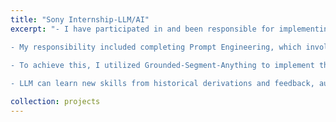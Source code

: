 ```yaml
---
title: "Sony Internship-LLM/AI"
excerpt: "- I have participated in and been responsible for implementing the feeding task instructions for a robot based on the Large Language Models (LLMs).

- My responsibility included completing Prompt Engineering, which involved designing the ReAct framework. This framework enables LLMs to interact with external tools to obtain additional information and generate inference paths and task-specific operations in an interleaved manner. By decomposing language instructions, I aimed to provide more reliable and practical responses.

- To achieve this, I utilized Grounded-Segment-Anything to implement the localization of specific objects in two-dimensional images and performed three-dimensional reconstruction of the coordinates. I further encapsulated these functions into an skill library.
  
- LLM can learn new skills from historical derivations and feedback, automatically adding these new skills to its skill vector library. During task completion, it will automatically select the required skills from the vector database based on relevance. LLM also incorporates a self-verification and self-correction module, which detects grammar and logic errors, providing feedback to LLM to revise solutions accordingly. Additionally, it utilizes environmental feedback to determine the successful implementation of tasks."

collection: projects
---
```



